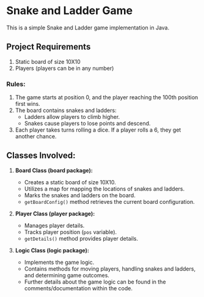 # Snake and Ladder Game

This is a simple Snake and Ladder game implementation in Java.

## Project Requirements

1. Static board of size 10X10
2. Players (players can be in any number)

### Rules:

1. The game starts at position 0, and the player reaching the 100th position first wins.
2. The board contains snakes and ladders:
   - Ladders allow players to climb higher.
   - Snakes cause players to lose points and descend.
3. Each player takes turns rolling a dice. If a player rolls a 6, they get another chance.

## Classes Involved:

1. **Board Class (board package):**
   - Creates a static board of size 10X10.
   - Utilizes a map for mapping the locations of snakes and ladders.
   - Marks the snakes and ladders on the board.
   - `getBoardConfig()` method retrieves the current board configuration.

2. **Player Class (player package):**
   - Manages player details.
   - Tracks player position (`pos` variable).
   - `getDetails()` method provides player details.

3. **Logic Class (logic package):**
   - Implements the game logic.
   - Contains methods for moving players, handling snakes and ladders, and determining game outcomes.
   - Further details about the game logic can be found in the comments/documentation within the code.


